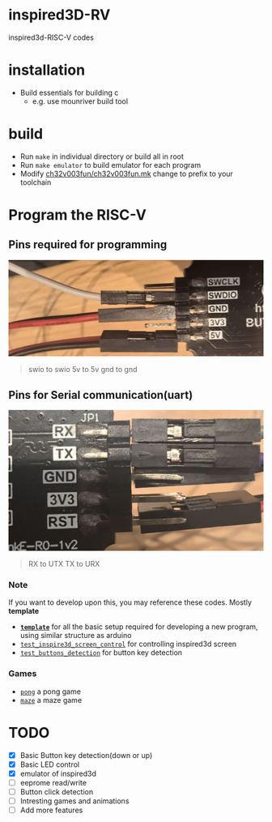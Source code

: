 # inspired3D-RV
inspired3d-RISC-V codes

# installation
- Build essentials for building c
  - e.g. use mounriver build tool
# build
- Run `make` in individual directory or build all in root
- Run `make emulator` to build emulator for each program
- Modify [ch32v003fun/ch32v003fun.mk](./ch32v003fun/ch32v003fun.mk) change to prefix to your toolchain
# Program the RISC-V
## Pins required for programming
![Porgram](./program_pins.jpg)
> swio to swio
> 5v to 5v
> gnd to gnd 
## Pins for Serial communication(uart)
![Uart](./uart_pins.jpg)
> RX to UTX
> TX to URX

### Note
If you want to develop upon this, you may reference these codes. Mostly **template**
- [**`template`**](./template) for all the basic setup required for developing a new program, using similar structure as arduino  
- [`test_inspire3d_screen_control`](./test_inspire3d_screen_control) for controlling inspired3d screen
- [`test_buttons_detection`](./test_buttons_detection) for button key detection

### Games
- [`pong`](./pong) a pong game
- [`maze`](./maze) a maze game

# TODO
- [x] Basic Button key detection(down or up) 
- [x] Basic LED control
- [x] emulator of inspired3d
- [ ] eeprome read/write
- [ ] Button click detection
- [ ] Intresting games and animations
- [ ] Add more features
